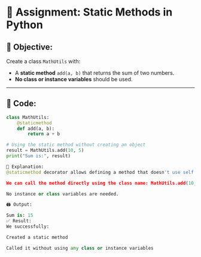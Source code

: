 # 🧮 Assignment: Static Methods in Python

## 🎯 Objective:
Create a class `MathUtils` with:
- A **static method** `add(a, b)` that returns the sum of two numbers.
- **No class or instance variables** should be used.

---

## 🧾 Code:

```python
class MathUtils:
    @staticmethod
    def add(a, b):
        return a + b

# Using the static method without creating an object
result = MathUtils.add(10, 5)
print("Sum is:", result)

🧠 Explanation:
@staticmethod decorator allows defining a method that doesn't use self or cls.

We can call the method directly using the class name: MathUtils.add(10, 5)

No instance or class variables are needed.

🖨 Output:

Sum is: 15
✅ Result:
We successfully:

Created a static method

Called it without using any class or instance variables